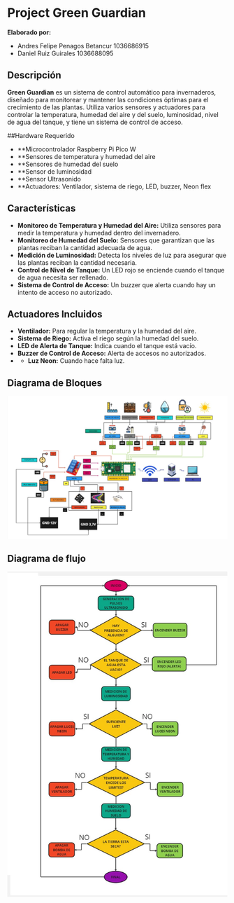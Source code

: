 # Project Green Guardian

**Elaborado por:**
- Andres Felipe Penagos Betancur 1036686915
- Daniel Ruiz Guirales 1036688095

## Descripción

**Green Guardian** es un sistema de control automático para invernaderos, diseñado para monitorear y mantener las condiciones óptimas para el crecimiento de las plantas. Utiliza varios sensores y actuadores para controlar la temperatura, humedad del aire y del suelo, luminosidad, nivel de agua del tanque, y tiene un sistema de control de acceso.

##Hardware Requerido
- **Microcontrolador Raspberry Pi Pico W
- **Sensores de temperatura y humedad del aire
- **Sensores de humedad del suelo
- **Sensor de luminosidad
- **Sensor Ultrasonido
- **Actuadores: Ventilador, sistema de riego, LED, buzzer, Neon flex

## Características

- **Monitoreo de Temperatura y Humedad del Aire:** Utiliza sensores para medir la temperatura y humedad dentro del invernadero.
- **Monitoreo de Humedad del Suelo:** Sensores que garantizan que las plantas reciban la cantidad adecuada de agua.
- **Medición de Luminosidad:** Detecta los niveles de luz para asegurar que las plantas reciban la cantidad necesaria.
- **Control de Nivel de Tanque:** Un LED rojo se enciende cuando el tanque de agua necesita ser rellenado.
- **Sistema de Control de Acceso:** Un buzzer que alerta cuando hay un intento de acceso no autorizado.

## Actuadores Incluidos

- **Ventilador:** Para regular la temperatura y la humedad del aire.
- **Sistema de Riego:** Activa el riego según la humedad del suelo.
- **LED de Alerta de Tanque:** Indica cuando el tanque está vacío.
- **Buzzer de Control de Acceso:** Alerta de accesos no autorizados.
- - **Luz Neon:** Cuando hace falta luz.

## Diagrama de Bloques
![Diagrama de bloques](diagrama.jpg)

## Diagrama de flujo
![Diagrama de flujo](Polling.jpg)
